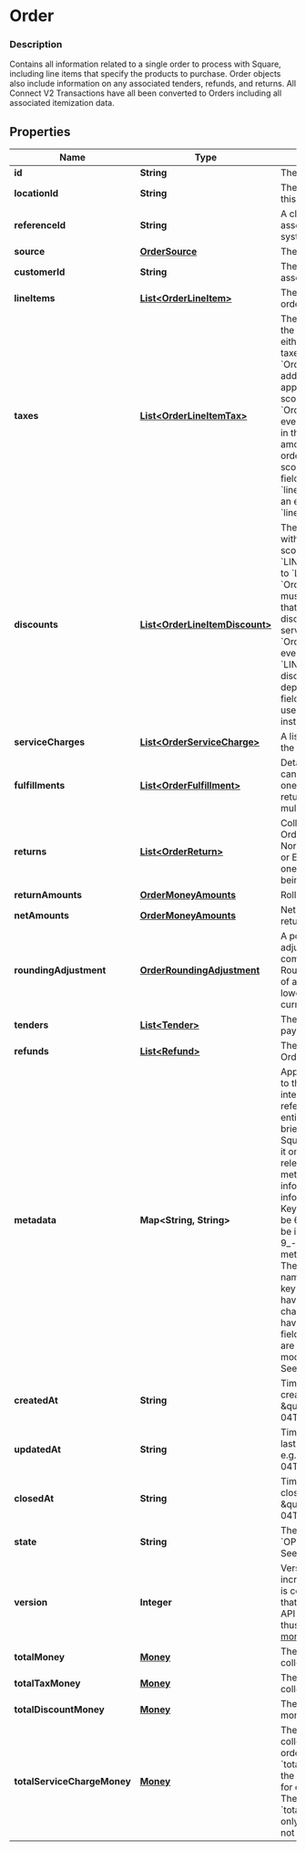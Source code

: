 
# Order

### Description

Contains all information related to a single order to process with Square, including line items that specify the products to purchase. Order objects also include information on any associated tenders, refunds, and returns.  All Connect V2 Transactions have all been converted to Orders including all associated itemization data.

## Properties
Name | Type | Description | Notes
------------ | ------------- | ------------- | -------------
**id** | **String** | The order&#39;s unique ID. |  [optional]
**locationId** | **String** | The ID of the merchant location this order is associated with. | 
**referenceId** | **String** | A client specified identifier to associate an entity in another system with this order. |  [optional]
**source** | [**OrderSource**](OrderSource.md) | The origination details of the order. |  [optional]
**customerId** | **String** | The &#x60;Customer&#x60; ID of the customer associated with the order. |  [optional] [beta]
**lineItems** | [**List&lt;OrderLineItem&gt;**](OrderLineItem.md) | The line items included in the order. |  [optional]
**taxes** | [**List&lt;OrderLineItemTax&gt;**](OrderLineItemTax.md) | The list of all taxes associated with the order.  Taxes can be scoped to either &#x60;ORDER&#x60; or &#x60;LINE_ITEM&#x60;. For taxes with &#x60;LINE_ITEM&#x60; scope, an &#x60;OrderLineItemAppliedTax&#x60; must be added to each line item that the tax applies to. For taxes with &#x60;ORDER&#x60; scope, the server will generate an &#x60;OrderLineItemAppliedTax&#x60; for every line item.  On reads, each tax in the list will include the total amount of that tax applied to the order.  __IMPORTANT__: If &#x60;LINE_ITEM&#x60; scope is set on any taxes in this field, usage of the deprecated &#x60;line_items.taxes&#x60; field will result in an error. Please use &#x60;line_items.applied_taxes&#x60; instead. |  [optional]
**discounts** | [**List&lt;OrderLineItemDiscount&gt;**](OrderLineItemDiscount.md) | The list of all discounts associated with the order.  Discounts can be scoped to either &#x60;ORDER&#x60; or &#x60;LINE_ITEM&#x60;. For discounts scoped to &#x60;LINE_ITEM&#x60;, an &#x60;OrderLineItemAppliedDiscount&#x60; must be added to each line item that the discount applies to. For discounts with &#x60;ORDER&#x60; scope, the server will generate an &#x60;OrderLineItemAppliedDiscount&#x60; for every line item.  __IMPORTANT__: If &#x60;LINE_ITEM&#x60; scope is set on any discounts in this field, usage of the deprecated &#x60;line_items.discounts&#x60; field will result in an error. Please use &#x60;line_items.applied_discounts&#x60; instead. |  [optional]
**serviceCharges** | [**List&lt;OrderServiceCharge&gt;**](OrderServiceCharge.md) | A list of service charges applied to the order. |  [optional]
**fulfillments** | [**List&lt;OrderFulfillment&gt;**](OrderFulfillment.md) | Details on order fulfillment.  Orders can only be created with at most one fulfillment. However, orders returned by the API may contain multiple fulfillments. |  [optional]
**returns** | [**List&lt;OrderReturn&gt;**](OrderReturn.md) | Collection of items from sale Orders being returned in this one. Normally part of an Itemized Return or Exchange.  There will be exactly one &#x60;Return&#x60; object per sale Order being referenced. |  [optional] [beta]
**returnAmounts** | [**OrderMoneyAmounts**](OrderMoneyAmounts.md) | Rollup of returned money amounts. |  [optional]
**netAmounts** | [**OrderMoneyAmounts**](OrderMoneyAmounts.md) | Net money amounts (sale money - return money). |  [optional]
**roundingAdjustment** | [**OrderRoundingAdjustment**](OrderRoundingAdjustment.md) | A positive or negative rounding adjustment to the total of the order, commonly used to apply Cash Rounding when the minimum unit of account is smaller than the lowest physical denomination of currency. |  [optional]
**tenders** | [**List&lt;Tender&gt;**](Tender.md) | The Tenders which were used to pay for the Order. |  [optional] [beta]
**refunds** | [**List&lt;Refund&gt;**](Refund.md) | The Refunds that are part of this Order. |  [optional] [beta]
**metadata** | **Map&lt;String, String&gt;** | Application-defined data attached to this order. Metadata fields are intended to store descriptive references or associations with an entity in another system or store brief information about the object. Square does not process this field; it only stores and returns it in relevant API calls. Do not use metadata to store any sensitive information (personally identifiable information, card details, etc.).  Keys written by applications must be 60 characters or less and must be in the character set &#x60;[a-zA-Z0-9_-]&#x60;. Entries may also include metadata generated by Square. These keys are prefixed with a namespace, separated from the key with a &#39;:&#39; character.  Values have a max length of 255 characters.  An application may have up to 10 entries per metadata field.  Entries written by applications are private and can only be read or modified by the same application.  See [Metadata](https://developer.squareup.com/docs/build-basics/metadata) for more information. |  [optional] [beta]
**createdAt** | **String** | Timestamp for when the order was created. In RFC 3339 format, e.g., \&quot;2016-09-04T23:59:33.123Z\&quot;. |  [optional]
**updatedAt** | **String** | Timestamp for when the order was last updated. In RFC 3339 format, e.g., \&quot;2016-09-04T23:59:33.123Z\&quot;. |  [optional]
**closedAt** | **String** | Timestamp for when the order was closed. In RFC 3339 format, e.g., \&quot;2016-09-04T23:59:33.123Z\&quot;. |  [optional]
**state** | **String** | The current state of the order. &#x60;OPEN&#x60;,&#x60;COMPLETED&#x60;,&#x60;CANCELED&#x60; See [OrderState](#type-orderstate) for possible values |  [optional]
**version** | **Integer** | Version number which is incremented each time an update is committed to the order. Orders that were not created through the API will not include a version and thus cannot be updated.  [Read more about working with versions](https://developer.squareup.com/docs/orders-api/manage-orders#update-orders). |  [optional] [beta]
**totalMoney** | [**Money**](Money.md) | The total amount of money to collect for the order. |  [optional]
**totalTaxMoney** | [**Money**](Money.md) | The total tax amount of money to collect for the order. |  [optional]
**totalDiscountMoney** | [**Money**](Money.md) | The total discount amount of money to collect for the order. |  [optional]
**totalServiceChargeMoney** | [**Money**](Money.md) | The total amount of money collected in service charges for the order.  Note: &#x60;total_service_charge_money&#x60; is the sum of &#x60;applied_money&#x60; fields for each individual service charge. Therefore, &#x60;total_service_charge_money&#x60; will only include inclusive tax amounts, not additive tax amounts. |  [optional]



